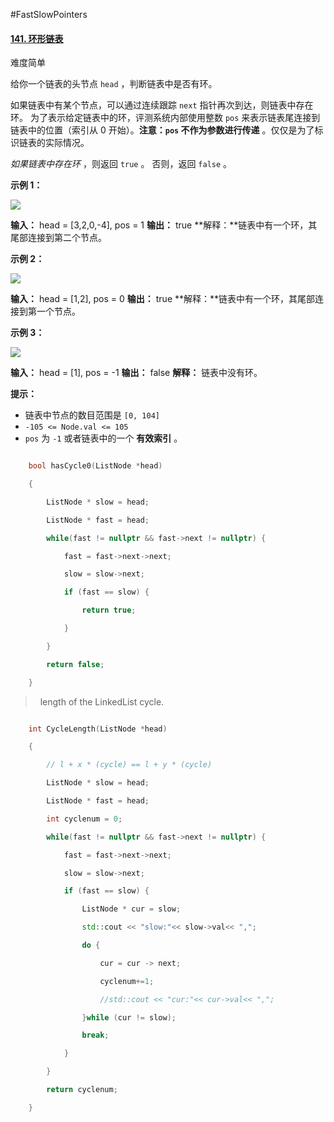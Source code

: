 #FastSlowPointers 
#### [141. 环形链表](https://leetcode.cn/problems/linked-list-cycle/)

难度简单

给你一个链表的头节点 `head` ，判断链表中是否有环。

如果链表中有某个节点，可以通过连续跟踪 `next` 指针再次到达，则链表中存在环。 为了表示给定链表中的环，评测系统内部使用整数 `pos` 来表示链表尾连接到链表中的位置（索引从 0 开始）。**注意：`pos` 不作为参数进行传递** 。仅仅是为了标识链表的实际情况。

_如果链表中存在环_ ，则返回 `true` 。 否则，返回 `false` 。

**示例 1：**

![](https://assets.leetcode-cn.com/aliyun-lc-upload/uploads/2018/12/07/circularlinkedlist.png)

**输入：** head = [3,2,0,-4], pos = 1
**输出：** true
**解释：**链表中有一个环，其尾部连接到第二个节点。

**示例 2：**

![](https://assets.leetcode-cn.com/aliyun-lc-upload/uploads/2018/12/07/circularlinkedlist_test2.png)

**输入：** head = [1,2], pos = 0
**输出：** true
**解释：**链表中有一个环，其尾部连接到第一个节点。

**示例 3：**

![](https://assets.leetcode-cn.com/aliyun-lc-upload/uploads/2018/12/07/circularlinkedlist_test3.png)

**输入：** head = [1], pos = -1
**输出：** false
**解释：** 链表中没有环。

**提示：**

-   链表中节点的数目范围是 `[0, 104]`
-   `-105 <= Node.val <= 105`
-   `pos` 为 `-1` 或者链表中的一个 **有效索引** 。

```cpp

    bool hasCycle0(ListNode *head)

    { 

        ListNode * slow = head;

        ListNode * fast = head;

        while(fast != nullptr && fast->next != nullptr) {

            fast = fast->next->next;

            slow = slow->next;

            if (fast == slow) {

                return true;

            }    

        }    

        return false;

    } 

```

>  length of the LinkedList cycle.

```cpp

    int CycleLength(ListNode *head)

    { 

        // l + x * (cycle) == l + y * (cycle)

        ListNode * slow = head;

        ListNode * fast = head;

        int cyclenum = 0; 

        while(fast != nullptr && fast->next != nullptr) {

            fast = fast->next->next;

            slow = slow->next;

            if (fast == slow) {

                ListNode * cur = slow;

                std::cout << "slow:"<< slow->val<< ","; 

                do { 

                    cur = cur -> next;

                    cyclenum+=1;

                    //std::cout << "cur:"<< cur->val<< ","; 

                }while (cur != slow);

                break;

            }    

        }    

        return cyclenum;

    } 

```